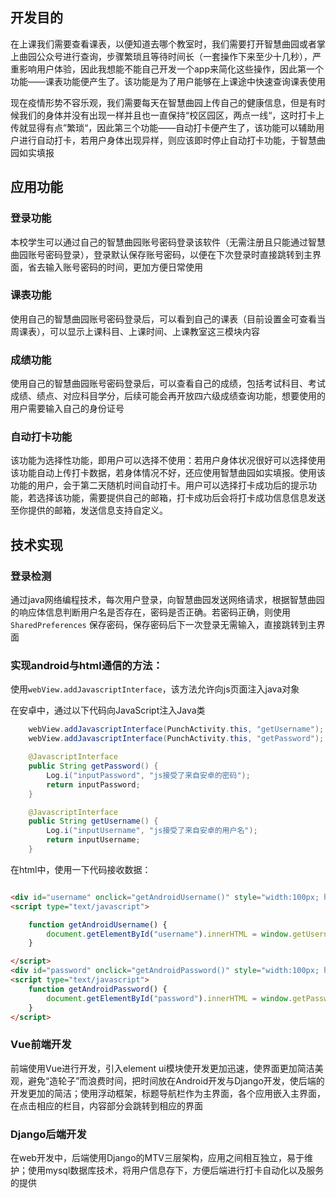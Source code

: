 ## 开发目的

在上课我们需要查看课表，以便知道去哪个教室时，我们需要打开智慧曲园或者掌上曲园公众号进行查询，步骤繁琐且等待时间长（一套操作下来至少十几秒），严重影响用户体验，因此我想能不能自己开发一个app来简化这些操作，因此第一个功能——课表功能便产生了。该功能是为了用户能够在上课途中快速查询课表使用

现在疫情形势不容乐观，我们需要每天在智慧曲园上传自己的健康信息，但是有时候我们的身体并没有出现一样并且也一直保持“校区园区，两点一线“，这时打卡上传就显得有点”繁琐“，因此第三个功能——自动打卡便产生了，该功能可以辅助用户进行自动打卡，若用户身体出现异样，则应该即时停止自动打卡功能，于智慧曲园如实填报

## 应用功能

### 登录功能

本校学生可以通过自己的智慧曲园账号密码登录该软件（无需注册且只能通过智慧曲园账号密码登录），登录默认保存账号密码，以便在下次登录时直接跳转到主界面，省去输入账号密码的时间，更加方便日常使用

### 课表功能

使用自己的智慧曲园账号密码登录后，可以看到自己的课表（目前设置金可查看当周课表），可以显示上课科目、上课时间、上课教室这三模块内容

### 成绩功能

使用自己的智慧曲园账号密码登录后，可以查看自己的成绩，包括考试科目、考试成绩、绩点、对应科目学分，后续可能会再开放四六级成绩查询功能，想要使用的用户需要输入自己的身份证号

### 自动打卡功能

该功能为选择性功能，即用户可以选择不使用：若用户身体状况很好可以选择使用该功能自动上传打卡数据，若身体情况不好，还应使用智慧曲园如实填报。使用该功能的用户，会于第二天随机时间自动打卡。用户可以选择打卡成功后的提示功能，若选择该功能，需要提供自己的邮箱，打卡成功后会将打卡成功信息信息发送至你提供的邮箱，发送信息支持自定义。


## 技术实现

### 登录检测

通过java网络编程技术，每次用户登录，向智慧曲园发送网络请求，根据智慧曲园的响应体信息判断用户名是否存在，密码是否正确。若密码正确，则使用```SharedPreferences```
保存密码，保存密码后下一次登录无需输入，直接跳转到主界面

### 实现android与html通信的方法：

使用```webView.addJavascriptInterface```，该方法允许向js页面注入java对象

在安卓中，通过以下代码向JavaScript注入Java类

```java
    webView.addJavascriptInterface(PunchActivity.this, "getUsername");
    webView.addJavascriptInterface(PunchActivity.this, "getPassword");

    @JavascriptInterface
    public String getPassword() {
        Log.i("inputPassword", "js接受了来自安卓的密码");
        return inputPassword;
    }

    @JavascriptInterface
    public String getUsername() {
        Log.i("inputUsername", "js接受了来自安卓的用户名");
        return inputUsername;
    }
```

在html中，使用一下代码接收数据：

```html

<div id="username" onclick="getAndroidUsername()" style="width:100px; height:100px; background-color:#000899;"></div>
<script type="text/javascript">

    function getAndroidUsername() {
        document.getElementById("username").innerHTML = window.getUsername.getUsername();
    }

</script>
<div id="password" onclick="getAndroidPassword()" style="width:100px; height:100px; background-color:#099;"></div>
<script type="text/javascript">
    function getAndroidPassword() {
        document.getElementById("password").innerHTML = window.getPassword.getPassword();
    }
</script>
```

### Vue前端开发

前端使用Vue进行开发，引入element ui模块使开发更加迅速，使界面更加简洁美观，避免“造轮子”而浪费时间，把时间放在Android开发与Django开发，使后端的开发更加的简洁；使用浮动框架，标题导航栏作为主界面，各个应用嵌入主界面，在点击相应的栏目，内容部分会跳转到相应的界面

### Django后端开发

在web开发中，后端使用Django的MTV三层架构，应用之间相互独立，易于维护；使用mysql数据库技术，将用户信息存下，方便后端进行打卡自动化以及服务的提供
